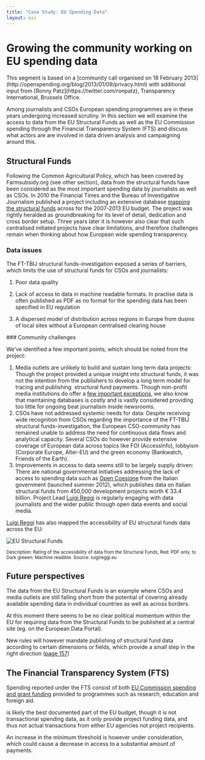```yaml
---
title: "Case Study: EU Spending Data"
layout: osi
---
```


# Growing the community working on EU spending data

<div class="well">This segment is based on a [community call organised on 18 February
2013](http://openspending.org/blog/2013/01/09/privacy.html) with
additional input from [Ronny Patz](https://twitter.com/ronpatz),
Transparency International, Brussels Office.</div>

Among journalists and CSOs European spending programmes are in these
years undergoing increased scrutiny. In this section we will examine the
access to data from the EU Structural Funds as well as the EU Commission
spending through the Financial Transparency System (FTS) and discuss
what actors are are involved in data driven analysis and campaigning
around this.

## Structural Funds

Following the Common Agricultural Policy, which has been covered by
Farmsubsidy.org (see other section), data from the structural funds have
been considered as the most important spending data by journalists as
well as CSOs. In 2010 the Financial Times and the Bureau of
Investigative Journalism published a project including an extensive
database [mapping the structural
funds](http://datajournalismhandbook.org/1.0/en/case_studies_1.html) across
for the 2007-2013 EU budget. The project was rightly heralded as
groundbreaking for its level of detail, dedication and cross border
setup. Three years later it is however also clear that such centralised
initiated projects have clear limitations, and therefore challenges
remain when thinking about how European wide spending transparency.

### Data issues

The FT-TBIJ structural funds-investigation exposed a series of barriers,
which limits the use of structural funds for CSOs and journalists:

1.  Poor data quality

1.  Lack of access to data in machine readable formats. In practise data
    is often published as PDF as no format for the spending data has
    been specified in EU regulation

2.  A dispersed model of distribution across regions in Europe from
    dusins of local sites without a European centralised clearing house

### Community challenges

We’ve identified a few important points, which should be noted from the
project:

1.  Media outlets are unlikely to build and sustain long term data
    projects: Though the project provided a unique insight into
    structural funds, it was not the intention from the publishers to
    develop a long term model for tracing and publishing  structural
    fund payments. Though non-profit media institutions do offer a [few
    important exceptions](http://projects.propublica.org/docdollars/),
    we also know that maintaining databases is costly and is vastly
    considered providing too little for ongoing beat journalism inside
    newsrooms.
2.  CSOs have not addressed systemic needs for data: Despite receiving
    wide recognition from CSOs regarding the importance of the FT-TBIJ
    structural funds-investigation, the European CSO-community has
    remained unable to address the need for continuous data flows and
    analytical capacity. Several CSOs do however provide extensive
    coverage of European data across topics like FOI (AccessInfo),
    lobbyism (Corporate Europe, Alter-EU) and the green economy
    (Bankwatch, Friends of the Earth).
3.  Improvements in access to data seems still to be largely supply
    driven: There are national governmental initiatives addressing the
    lack of access to spending data such as [Open
    Coesione](http://www.opencoesione.gov.it/) from the Italian
    government (launched summer 2012), which publishes data on Italian
    structural funds from 450,000 development projects worth € 33.4
    billion. Project Lead [Luigi Reggi](http://luigireggi.eu) is
    regularly engaging with data journalists and the wider public
    through open data events and social media.

[Luigi Reggi](http://luigireggi.eu) has also mapped the accessibility of
EU structural funds data across the EU:

![EU Structural Funds](http://farm6.staticflickr.com/5444/8895739707_955cb8bcac_z.jpg)

<small>Description: Rating of the accessibility of data
from the Structural Funds, Red: PDF only, to Dark greeen: Machine
readible. Source: luigireggi.eu</small>

## Future perspectives

The data from the EU Structural Funds is an example where CSOs and media
outlets are still falling short from the potential of covering already
available spending data in individual countries as well as across
borders.

At this moment there seems to be no clear political momentum within the
EU for requiring data from the Structural Funds to be published at a
central site (eg. on the European Data Portal).

New rules will however mandate publishing of structural fund data
according to certain dimensions or fields, which provide a small step in
the right direction ([page
157](http://eur-lex.europa.eu/LexUriServ/LexUriServ.do?uri=COM:2012:0496:FIN:EN:PDF))

## The Financial Transparency System (FTS)

Spending reported under the FTS consist of both [EU Commission spending
and grant funding](http://openspending.org/resources/eu/) provided to
programmes such as research, education and foreign aid.

is likely the best documented part of the EU budget, though it is not
transactional spending data, as it only provide project funding data,
and thus not actual transactions from either EU agencies not project
recipients.

An increase in the minimum threshold is however under consideration,
which could cause a decrease in access to a substantial amount of
payments.
